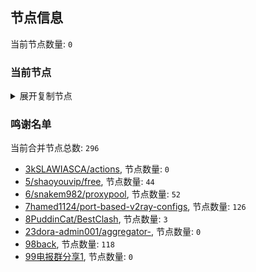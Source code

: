 
## 节点信息
当前节点数量: `0`
### 当前节点
<details>
  <summary>展开复制节点</summary>

    

</details>

### 鸣谢名单
当前合并节点总数: `296`
- [3kSLAWIASCA/actions](https://github.com/kSLAWIASCA/actions), 节点数量: `0`
- [5/shaoyouvip/free](https://github.com/shaoyouvip/free), 节点数量: `44`
- [6/snakem982/proxypool](https://github.com/snakem982/proxypool), 节点数量: `52`
- [7hamed1124/port-based-v2ray-configs](https://github.com/hamed1124/port-based-v2ray-configs), 节点数量: `126`
- [8PuddinCat/BestClash](https://github.com/PuddinCat/BestClash), 节点数量: `3`
- [23dora-admin001/aggregator-](https://github.com/dora-admin001/aggregator-), 节点数量: `0`
- [98back](https://github.com/firefoxmmx2/v2rayshare_subcription), 节点数量: `118`
- [99电报群分享1](https://github.com/cdddbc/getAirport), 节点数量: `0`


